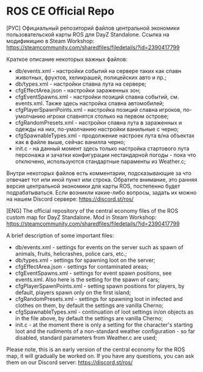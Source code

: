 # ROS CE Official Repo 
[РУС]
Официальный репозиторий файлов центральной экономики пользовательской карты ROS для DayZ Standalone.
Ссылка на модификицию в Steam Workshop: https://steamcommunity.com/sharedfiles/filedetails/?id=2390417799

Краткое описание некоторых важных файлов:
- db/events.xml - настройки событий на сервере таких как спавн животных, фруктов, хеликрашей, полицейских авто и пр.;
- db/types.xml - настройки спавна лута на сервере;
- cfgEffectArea.json - настройки зараженных зон;
- cfgEventSpawns.xml - настройки позиций спавна событий, см. events.xml. Также здесь настройка спавна автомобилей;
- cfgPlayerSpawnPoints.xml - настройка позиций спавна игроков, по-умолчанию игроки спавнятся столько на первом острове;
- cfgRandomPresets.xml - настройки спавна лута в зараженных и одежды на них, по-умолчанию настройки ванильные с черно;
- cfgSpawnableTypes.xml - продолжение настроек лута в/на объектах как в файле выше, сейчас ванилла черно;
- init.c - на данный момент здесь только настройка стартового лута персонажа и зачатки конфигурации нестандарной погоды - пока что отключено, используются стандартные параменты из Weather.c;

Внутри некоторых файлов есть комментарии, подсказывающие за что отвечает тот или иной пункт или строка.
Обратите внимание, это ранняя версия центральной экономики для карты ROS, постепенно будет подрабатываться.
Если возникли какие-либо вопросы, задать их можно на нашем Discord сервере: https://discord.st/ros/

[ENG]
The official repository of the central economy files of the ROS custom map for DayZ Standalone.
Mod in Steam Workshop: https://steamcommunity.com/sharedfiles/filedetails/?id=2390417799

A brief description of some important files:
- db/events.xml - settings for events on the server such as spawn of animals, fruits, helicrashes, police cars, etc.;
- db/types.xml - settings for spawning loot on the server;
- cfgEffectArea.json - settings for contaminated areas;
- cfgEventSpawns.xml - settings for event spawn positions, see events.xml. Also here is the setting for the spawn of cars;
- cfgPlayerSpawnPoints.xml - setting spawn positions for players, by default, players spawn only on the first island;
- cfgRandomPresets.xml - settings for spawning loot in infected and clothes on them, by default the settings are vanilla Cherno;
- cfgSpawnableTypes.xml - continuation of loot settings in/on objects as in the file above, by default the settings are vanilla Cherno;
- init.c - at the moment there is only a setting for the character's starting loot and the rudiments of a non-standard weather configuration - so far disabled, standard parameters from Weather.c are used;

Please note, this is an early version of the central economy for the ROS map, it will gradually be worked on.
If you have any questions, you can ask them on our Discord server: https://discord.st/ros/
